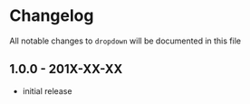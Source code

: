 # Changelog

All notable changes to `dropdown` will be documented in this file

## 1.0.0 - 201X-XX-XX

- initial release

